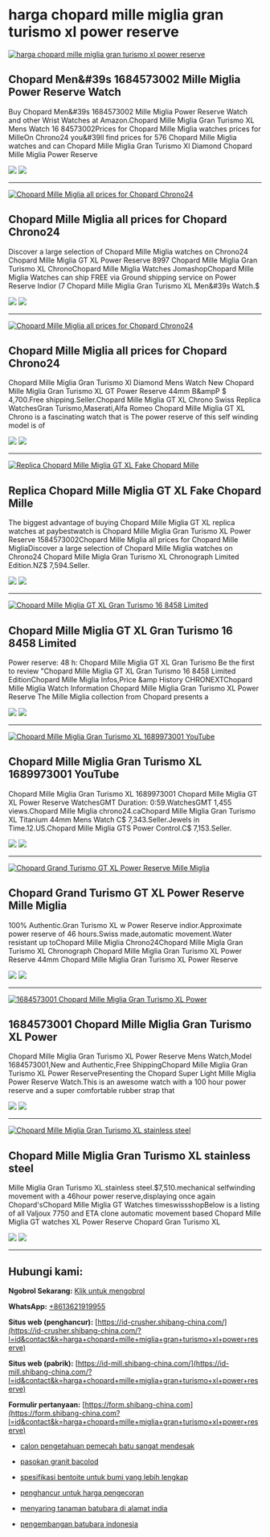 # harga chopard mille miglia gran turismo xl power reserve

<a href="https://swt.shibang-china.com/?l=id&img&k=harga+chopard+mille+miglia+gran+turismo+xl+power+reserve" target="_blank">![harga chopard mille miglia gran turismo xl power reserve](http://static.shibang-china.com/all-800x300/1366.jpg)</a>

## Chopard Men&#39s 1684573002 Mille Miglia Power Reserve Watch
Buy Chopard Men&#39s 1684573002 Mille Miglia Power Reserve Watch and other Wrist Watches at Amazon.Chopard Mille Miglia Gran Turismo XL Mens Watch 16 84573002Prices for Chopard Mille Miglia watches prices for MilleOn Chrono24 you&#39ll find prices for 576 Chopard Mille Miglia watches and can Chopard Mille Miglia Gran Turismo Xl Diamond Chopard Mille Miglia Power Reserve


<a href="https://whatsapp.shibangsoft.com/WhatsApp.php" target="_blank" title="WhatsApp">![](http://static.shibang-china.com/icon/whatsapp.png)</a> <a href="https://swt.shibang-china.com/?l=id&icon&k=harga+chopard+mille+miglia+gran+turismo+xl+power+reserve" target="_blank">![](http://static.shibang-china.com/icon/chat-id.png)</a>

---

<a href="https://swt.shibang-china.com/?l=id&img&k=harga+chopard+mille+miglia+gran+turismo+xl+power+reserve" target="_blank">![Chopard Mille Miglia all prices for Chopard Chrono24](http://static.shibang-china.com/all-800x300/1333.jpg)</a>

## Chopard Mille Miglia all prices for Chopard Chrono24
Discover a large selection of Chopard Mille Miglia watches on Chrono24 Chopard Mille Miglia GT XL Power Reserve 8997 Chopard Mille Miglia Gran Turismo XL ChronoChopard Mille Miglia Watches JomashopChopard Mille Miglia Watches can ship FREE via Ground shipping service on Power Reserve Indior (7 Chopard Mille Miglia Gran Turismo XL Men&#39s Watch.$


<a href="https://whatsapp.shibangsoft.com/WhatsApp.php" target="_blank" title="WhatsApp">![](http://static.shibang-china.com/icon/whatsapp.png)</a> <a href="https://swt.shibang-china.com/?l=id&icon&k=harga+chopard+mille+miglia+gran+turismo+xl+power+reserve" target="_blank">![](http://static.shibang-china.com/icon/chat-id.png)</a>

---

<a href="https://swt.shibang-china.com/?l=id&img&k=harga+chopard+mille+miglia+gran+turismo+xl+power+reserve" target="_blank">![Chopard Mille Miglia all prices for Chopard Chrono24](http://static.shibang-china.com/all-800x300/1295.jpg)</a>

## Chopard Mille Miglia all prices for Chopard Chrono24
Chopard Mille Miglia Gran Turismo Xl Diamond Mens Watch New Chopard Mille Miglia Gran Turismo XL GT Power Reserve 44mm B&ampP $ 4,700.Free shipping.Seller.Chopard Mille Miglia GT XL Chrono Swiss Replica WatchesGran Turismo,Maserati,Alfa Romeo Chopard Mille Miglia GT XL Chrono is a fascinating watch that is The power reserve of this self winding model is of


<a href="https://whatsapp.shibangsoft.com/WhatsApp.php" target="_blank" title="WhatsApp">![](http://static.shibang-china.com/icon/whatsapp.png)</a> <a href="https://swt.shibang-china.com/?l=id&icon&k=harga+chopard+mille+miglia+gran+turismo+xl+power+reserve" target="_blank">![](http://static.shibang-china.com/icon/chat-id.png)</a>

---

<a href="https://swt.shibang-china.com/?l=id&img&k=harga+chopard+mille+miglia+gran+turismo+xl+power+reserve" target="_blank">![Replica Chopard Mille Miglia GT XL Fake Chopard Mille](http://static.shibang-china.com/all-800x300/632.jpg)</a>

## Replica Chopard Mille Miglia GT XL Fake Chopard Mille
The biggest advantage of buying Chopard Mille Miglia GT XL replica watches at paybestwatch is Chopard Mille Miglia Gran Turismo XL Power Reserve 1584573002Chopard Mille Miglia all prices for Chopard Mille MigliaDiscover a large selection of Chopard Mille Miglia watches on Chrono24 Chopard Mille Migla Gran Turismo XL Chronograph Limited Edition.NZ$ 7,594.Seller.


<a href="https://whatsapp.shibangsoft.com/WhatsApp.php" target="_blank" title="WhatsApp">![](http://static.shibang-china.com/icon/whatsapp.png)</a> <a href="https://swt.shibang-china.com/?l=id&icon&k=harga+chopard+mille+miglia+gran+turismo+xl+power+reserve" target="_blank">![](http://static.shibang-china.com/icon/chat-id.png)</a>

---

<a href="https://swt.shibang-china.com/?l=id&img&k=harga+chopard+mille+miglia+gran+turismo+xl+power+reserve" target="_blank">![Chopard Mille Miglia GT XL Gran Turismo 16 8458 Limited](http://static.shibang-china.com/all-800x300/967.jpg)</a>

## Chopard Mille Miglia GT XL Gran Turismo 16 8458 Limited
Power reserve: 48 h: Chopard Mille Miglia GT XL Gran Turismo Be the first to review "Chopard Mille Miglia GT XL Gran Turismo 16 8458 Limited EditionChopard Mille Miglia Infos,Price &amp History CHRONEXTChopard Mille Miglia Watch Information Chopard Mille Miglia Gran Turismo XL Power Reserve The Mille Miglia collection from Chopard presents a


<a href="https://whatsapp.shibangsoft.com/WhatsApp.php" target="_blank" title="WhatsApp">![](http://static.shibang-china.com/icon/whatsapp.png)</a> <a href="https://swt.shibang-china.com/?l=id&icon&k=harga+chopard+mille+miglia+gran+turismo+xl+power+reserve" target="_blank">![](http://static.shibang-china.com/icon/chat-id.png)</a>

---

<a href="https://swt.shibang-china.com/?l=id&img&k=harga+chopard+mille+miglia+gran+turismo+xl+power+reserve" target="_blank">![Chopard Mille Miglia Gran Turismo XL 1689973001 YouTube](http://static.shibang-china.com/all-800x300/184.jpg)</a>

## Chopard Mille Miglia Gran Turismo XL 1689973001 YouTube
Chopard Mille Miglia Gran Turismo XL 1689973001 Chopard Mille Miglia GT XL Power Reserve WatchesGMT Duration: 0:59.WatchesGMT 1,455 views.Chopard Mille Miglia chrono24.caChopard Mille Miglia Gran Turismo XL Titanium 44mm Mens Watch C$ 7,343.Seller.Jewels in Time.12.US.Chopard Mille Miglia GTS Power Control.C$ 7,153.Seller.


<a href="https://whatsapp.shibangsoft.com/WhatsApp.php" target="_blank" title="WhatsApp">![](http://static.shibang-china.com/icon/whatsapp.png)</a> <a href="https://swt.shibang-china.com/?l=id&icon&k=harga+chopard+mille+miglia+gran+turismo+xl+power+reserve" target="_blank">![](http://static.shibang-china.com/icon/chat-id.png)</a>

---

<a href="https://swt.shibang-china.com/?l=id&img&k=harga+chopard+mille+miglia+gran+turismo+xl+power+reserve" target="_blank">![Chopard Grand Turismo GT XL Power Reserve Mille Miglia](http://static.shibang-china.com/all-800x300/1328.jpg)</a>

## Chopard Grand Turismo GT XL Power Reserve Mille Miglia
100% Authentic.Gran Turismo XL w Power Reserve indior.Approximate power reserve of 46 hours.Swiss made,automatic movement.Water resistant up toChopard Mille Miglia Chrono24Chopard Mille Migla Gran Turismo XL Chronograph Chopard Mille Miglia Gran Turismo XL Power Reserve 44mm Chopard Mille Miglia Gran Turismo XL Power Reserve


<a href="https://whatsapp.shibangsoft.com/WhatsApp.php" target="_blank" title="WhatsApp">![](http://static.shibang-china.com/icon/whatsapp.png)</a> <a href="https://swt.shibang-china.com/?l=id&icon&k=harga+chopard+mille+miglia+gran+turismo+xl+power+reserve" target="_blank">![](http://static.shibang-china.com/icon/chat-id.png)</a>

---

<a href="https://swt.shibang-china.com/?l=id&img&k=harga+chopard+mille+miglia+gran+turismo+xl+power+reserve" target="_blank">![1684573001 Chopard Mille Miglia Gran Turismo XL Power](http://static.shibang-china.com/all-800x300/232.jpg)</a>

## 1684573001 Chopard Mille Miglia Gran Turismo XL Power
Chopard Mille Miglia Gran Turismo XL Power Reserve Mens Watch,Model 1684573001,New and Authentic,Free ShippingChopard Mille Miglia Gran Turismo XL Power ReservePresenting the Chopard Super Light Mille Miglia Power Reserve Watch.This is an awesome watch with a 100 hour power reserve and a super comfortable rubber strap that


<a href="https://whatsapp.shibangsoft.com/WhatsApp.php" target="_blank" title="WhatsApp">![](http://static.shibang-china.com/icon/whatsapp.png)</a> <a href="https://swt.shibang-china.com/?l=id&icon&k=harga+chopard+mille+miglia+gran+turismo+xl+power+reserve" target="_blank">![](http://static.shibang-china.com/icon/chat-id.png)</a>

---

<a href="https://swt.shibang-china.com/?l=id&img&k=harga+chopard+mille+miglia+gran+turismo+xl+power+reserve" target="_blank">![Chopard Mille Miglia Gran Turismo XL stainless steel](http://static.shibang-china.com/all-800x300/1170.jpg)</a>

## Chopard Mille Miglia Gran Turismo XL stainless steel
Mille Miglia Gran Turismo XL.stainless steel.$7,510.mechanical selfwinding movement with a 46hour power reserve,displaying once again Chopard'sChopard Mille Miglia GT Watches timeswissshopBelow is a listing of all Valjoux 7750 and ETA clone automatic movement based Chopard Mille Miglia GT watches XL Power Reserve Chopard Gran Turismo XL


<a href="https://whatsapp.shibangsoft.com/WhatsApp.php" target="_blank" title="WhatsApp">![](http://static.shibang-china.com/icon/whatsapp.png)</a> <a href="https://swt.shibang-china.com/?l=id&icon&k=harga+chopard+mille+miglia+gran+turismo+xl+power+reserve" target="_blank">![](http://static.shibang-china.com/icon/chat-id.png)</a>

---
## Hubungi kami:

**Ngobrol Sekarang:** [Klik untuk mengobrol](https://swt.shibang-china.com?l=id&contact&k=harga+chopard+mille+miglia+gran+turismo+xl+power+reserve)

**WhatsApp:**  [+8613621919955](https://whatsapp.shibangsoft.com/WhatsApp.php)

**Situs web (penghancur):** [https://id-crusher.shibang-china.com/](https://id-crusher.shibang-china.com/?l=id&contact&k=harga+chopard+mille+miglia+gran+turismo+xl+power+reserve)

**Situs web (pabrik):** [https://id-mill.shibang-china.com/](https://id-mill.shibang-china.com/?l=id&contact&k=harga+chopard+mille+miglia+gran+turismo+xl+power+reserve)

**Formulir pertanyaan:** [https://form.shibang-china.com](https://form.shibang-china.com?l=id&contact&k=harga+chopard+mille+miglia+gran+turismo+xl+power+reserve)

* [calon pengetahuan pemecah batu sangat mendesak](../49/calon%20pengetahuan%20pemecah%20batu%20sangat%20mendesak.md)

* [pasokan granit bacolod](../46/pasokan%20granit%20bacolod.md)

* [spesifikasi bentoite untuk bumi yang lebih lengkap](../45/spesifikasi%20bentoite%20untuk%20bumi%20yang%20lebih%20lengkap.md)

* [penghancur untuk harga pengecoran](../49/penghancur%20untuk%20harga%20pengecoran.md)

* [menyaring tanaman batubara di alamat india](../43/menyaring%20tanaman%20batubara%20di%20alamat%20india.md)

* [pengembangan batubara indonesia](../46/pengembangan%20batubara%20indonesia.md)